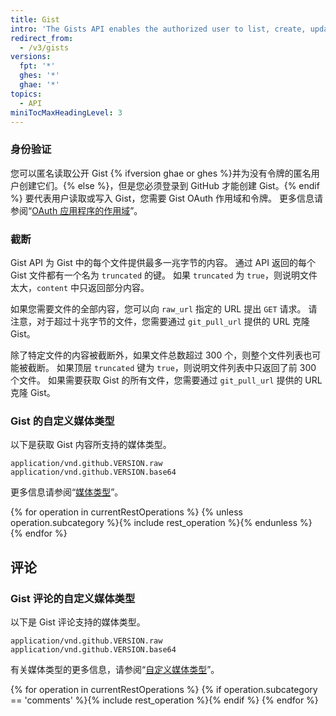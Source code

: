 ```yaml
---
title: Gist
intro: 'The Gists API enables the authorized user to list, create, update and delete the public gists on {% data variables.product.product_name %}.'
redirect_from:
  - /v3/gists
versions:
  fpt: '*'
  ghes: '*'
  ghae: '*'
topics:
  - API
miniTocMaxHeadingLevel: 3
---
```


### 身份验证

您可以匿名读取公开 Gist {% ifversion ghae or ghes %}并为没有令牌的匿名用户创建它们。{% else %}，但是您必须登录到 GitHub 才能创建 Gist。{% endif %} 要代表用户读取或写入 Gist，您需要 Gist OAuth 作用域和令牌。 更多信息请参阅“[OAuth 应用程序的作用域](/developers/apps/scopes-for-oauth-apps)”。

<!-- When an OAuth client does not have the gists scope, the API will return a 404 "Not Found" response regardless of the validity of the credentials. The API will return a 401 "Bad credentials" response if the gists scope was given to the application but the credentials are invalid. -->

### 截断

Gist API 为 Gist 中的每个文件提供最多一兆字节的内容。 通过 API 返回的每个 Gist 文件都有一个名为 `truncated` 的键。 如果 `truncated` 为 `true`，则说明文件太大，`content` 中只返回部分内容。

如果您需要文件的全部内容，您可以向 `raw_url` 指定的 URL 提出 `GET` 请求。 请注意，对于超过十兆字节的文件，您需要通过 `git_pull_url` 提供的 URL 克隆 Gist。

除了特定文件的内容被截断外，如果文件总数超过 300 个，则整个文件列表也可能被截断。 如果顶层 `truncated` 键为 `true`，则说明文件列表中只返回了前 300 个文件。 如果需要获取 Gist 的所有文件，您需要通过 `git_pull_url` 提供的 URL 克隆 Gist。

### Gist 的自定义媒体类型

以下是获取 Gist 内容所支持的媒体类型。

    application/vnd.github.VERSION.raw
    application/vnd.github.VERSION.base64

更多信息请参阅“[媒体类型](/rest/overview/media-types)”。

{% for operation in currentRestOperations %}
  {% unless operation.subcategory %}{% include rest_operation %}{% endunless %}
{% endfor %}

## 评论

### Gist 评论的自定义媒体类型

以下是 Gist 评论支持的媒体类型。

    application/vnd.github.VERSION.raw
    application/vnd.github.VERSION.base64

有关媒体类型的更多信息，请参阅“[自定义媒体类型](/rest/overview/media-types)”。

{% for operation in currentRestOperations %}
  {% if operation.subcategory == 'comments' %}{% include rest_operation %}{% endif %}
{% endfor %}
